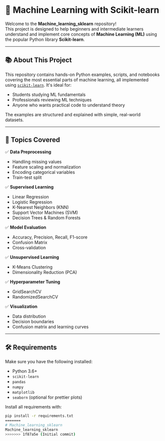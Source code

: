 # 🧠 Machine Learning with Scikit-learn

Welcome to the **Machine_learning_sklearn** repository!  
This project is designed to help beginners and intermediate learners understand and implement core concepts of **Machine Learning (ML)** using the popular Python library **Scikit-learn**.

---

## 📚 About This Project

This repository contains hands-on Python examples, scripts, and notebooks covering the most essential parts of machine learning, all implemented using [`scikit-learn`](https://scikit-learn.org/). It's ideal for:

- Students studying ML fundamentals
- Professionals reviewing ML techniques
- Anyone who wants practical code to understand theory

The examples are structured and explained with simple, real-world datasets.

---

## 🧩 Topics Covered

✅ **Data Preprocessing**
- Handling missing values
- Feature scaling and normalization
- Encoding categorical variables
- Train-test split

✅ **Supervised Learning**
- Linear Regression
- Logistic Regression
- K-Nearest Neighbors (KNN)
- Support Vector Machines (SVM)
- Decision Trees & Random Forests

✅ **Model Evaluation**
- Accuracy, Precision, Recall, F1-score
- Confusion Matrix
- Cross-validation

✅ **Unsupervised Learning**
- K-Means Clustering
- Dimensionality Reduction (PCA)

✅ **Hyperparameter Tuning**
- GridSearchCV
- RandomizedSearchCV

✅ **Visualization**
- Data distribution
- Decision boundaries
- Confusion matrix and learning curves

---

## 🛠️ Requirements

Make sure you have the following installed:

- Python 3.6+
- `scikit-learn`
- `pandas`
- `numpy`
- `matplotlib`
- `seaborn` (optional for prettier plots)

Install all requirements with:

```bash
pip install -r requirements.txt
=======
# Machine_learning_sklearn
Machine_learning_sklearn
>>>>>>> 1f87a5e (Initial commit)
